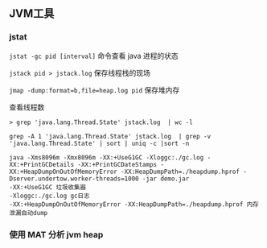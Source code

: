## JVM工具

### jstat

`jstat -gc pid [interval]` 命令查看 java 进程的状态

`jstack pid > jstack.log` 保存线程栈的现场

`jmap -dump:format=b,file=heap.log pid` 保存堆内存

查看线程数

```
> grep 'java.lang.Thread.State' jstack.log  | wc -l
```

```
grep -A 1 'java.lang.Thread.State' jstack.log  | grep -v 'java.lang.Thread.State' | sort | uniq -c |sort -n
```

```
java -Xms8096m -Xmx8096m -XX:+UseG1GC -Xloggc:./gc.log -XX:+PrintGCDetails -XX:+PrintGCDateStamps -XX:+HeapDumpOnOutOfMemoryError -XX:HeapDumpPath=./heapdump.hprof -Dserver.undertow.worker-threads=1000 -jar demo.jar
-XX:+UseG1GC 垃圾收集器
-Xloggc:./gc.log gc日志
-XX:+HeapDumpOnOutOfMemoryError -XX:HeapDumpPath=./heapdump.hprof 内存泄漏自动dump

```

### 使用 MAT 分析 jvm heap


